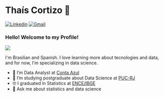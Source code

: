 # Thaís Cortizo 👋

[![Linkedin](https://img.shields.io/badge/LinkedIn-blue?style=for-the-badge&logo=Linkedin)](www.linkedin.com/in/thaiscortizo)
[![Gmail](https://img.shields.io/badge/-Gmail-c14438?style=for-the-badge&logo=Gmail&logoColor=white&link=mailto:thaiscortizo93@gmail.com)](mailto:thaiscortizo93@gmail.com)

### Hello! Welcome to my Profile!
<img style="margin: 0 auto" src="https://pa1.narvii.com/6773/0adfa7139f8547004174d1f71ed1ef3172699fec_hq.gif">

I'm Brasilian and Spanish. I love learning more about tecnologies and data, and for now, I'm specializing in data science. 

- 🔭 I’m Data Analyst at <a target="_blank" href="https://contaazul.com//">Conta Azul</a>
- 🌱 I’m studying postgraduate about Data Science at <a target="_blank" href="https://www.puc-rio.br//">PUC-RJ</a>
- 🤓 I graduated in Statistics at <a target="_blank" href="https://ence.ibge.gov.br//">ENCE/IBGE</a>
- 💬 Ask me about statistics and data science
